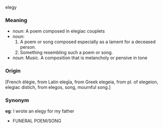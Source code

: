 elegy
### Meaning
+ _noun_: A poem composed in elegiac couplets
+ _noun_: 
   1. A poem or song composed especially as a lament for a deceased person.
   2. Something resembling such a poem or song.
+ _noun_: Music. A composition that is melancholy or pensive in tone

### Origin

[French élégie, from Latin elegīa, from Greek elegeia, from pl. of elegeion, elegiac distich, from elegos, song, mournful song.]

### Synonym

__eg__: I wrote an elegy for my father

+ FUNERAL POEM/SONG


